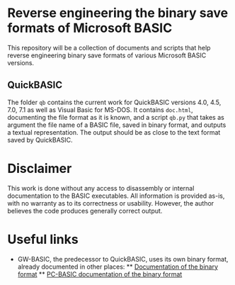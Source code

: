 # Reverse engineering the binary save formats of Microsoft BASIC

This repository will be a collection of documents and scripts that help reverse engineering binary save formats of various Microsoft BASIC versions.

## QuickBASIC

The folder `qb` contains the current work for QuickBASIC versions 4.0, 4.5, 7.0, 7.1 as well as Visual Basic for MS-DOS.
It contains `doc.html`, documenting the file format as it is known, and a script `qb.py` that takes as argument the file name of a BASIC file, saved in binary format, and outputs a textual representation.
The output should be as close to the text format saved by QuickBASIC.

# Disclaimer

This work is done without any access to disassembly or internal documentation to the BASIC executables.
All information is provided as-is, with no warranty as to its correctness or usability.
However, the author believes the code produces generally correct output.

# Useful links

* GW-BASIC, the predecessor to QuickBASIC, uses its own binary format, already documented in other places:
** [Documentation of the binary format](http://www.chebucto.ns.ca/~af380/GW-BASIC-tokens.html)
** [PC-BASIC documentation of the binary format](http://robhagemans.github.io/pcbasic/doc/2.0/#technical)

